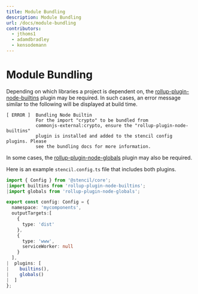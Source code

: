 ```yaml
---
title: Module Bundling
description: Module Bundling
url: /docs/module-bundling
contributors:
  - jthoms1
  - adamdbradley
  - kensodemann
---
```


# Module Bundling

Depending on which libraries a project is dependent on, the [rollup-plugin-node-builtins](https://www.npmjs.com/package/rollup-plugin-node-builtins) plugin may be required. In such cases, an error message similar to the following will be displayed at build time.

```
[ ERROR ]  Bundling Node Builtin
           For the import "crypto" to be bundled from
           commonjs-external:crypto, ensure the "rollup-plugin-node-builtins"
           plugin is installed and added to the stencil config plugins. Please
           see the bundling docs for more information.
```

In some cases, the [rollup-plugin-node-globals](https://www.npmjs.com/package/rollup-plugin-node-globals) plugin may also be required.

Here is an example `stencil.config.ts` file that includes both plugins.

```TypeScript
import { Config } from '@stencil/core';
|import builtins from 'rollup-plugin-node-builtins';
|import globals from 'rollup-plugin-node-globals';

export const config: Config = {
  namespace: 'mycomponents',
  outputTargets:[
    {
      type: 'dist'
    },
    {
      type: 'www',
      serviceWorker: null
    }
  ],
|  plugins: [
|    builtins(),
|    globals()
|  ]
};
```
